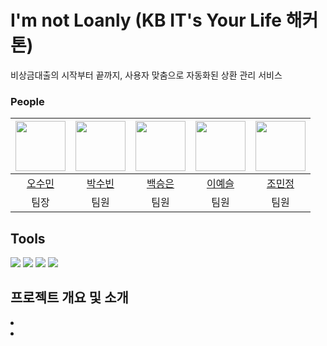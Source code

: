 # I'm not Loanly (KB IT's Your Life 해커톤) 
비상금대출의 시작부터 끝까지, 사용자 맞춤으로 자동화된 상환 관리 서비스


### People

|<img src="https://github.com/ssooomm.png" width="80">|<img src="https://github.com/subin4420.png" width="80">|<img src="https://github.com/s-eun20.png" width="80">|<img src="https://github.com/yesslee.png" width="80">|<img src="https://github.com/minjeongj0.png" width="80">|
|:---:|:---:|:---:|:---:|:---:|
|[오수민](https://github.com/ssooomm)|[박수빈](https://github.com/subin4420)|[백승은](https://github.com/s-eun20)|[이예슬](https://github.com/yesslee)|[조민정](https://github.com/minjeongj0)|
|팀장|팀원|팀원|팀원|팀원|


## Tools
<img src="https://img.shields.io/badge/Vue.js-4FC08D?style=for-the-badge&logo=Vue.js&logoColor=white"> <img src="https://img.shields.io/badge/HTML5-E34F26?style=for-the-badge&logo=HTML5&logoColor=white"> <img src="https://img.shields.io/badge/CSS3-1572B6?style=for-the-badge&logo=CSS3&logoColor=white"> <img src="https://img.shields.io/badge/Javascript-F7DF1E?style=for-the-badge&logo=Javascript&logoColor=white"> 


## 프로젝트 개요 및 소개
<li></li>
<li></li>
